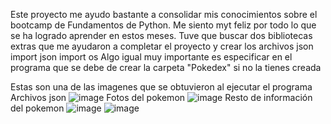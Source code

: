 Este proyecto me ayudo bastante a consolidar mis conocimientos sobre el bootcamp de Fundamentos de Python.
Me siento myt feliz por todo lo que se ha logrado aprender en estos meses.
Tuve que buscar dos bibliotecas extras que me ayudaron a completar el proyecto y crear los archivos json
import json
import os
Algo igual muy importante es especificar en el programa que se debe de crear la carpeta "Pokedex" si no la tienes creada

Estas son una de las imagenes que se obtuvieron al ejecutar el programa 
Archivos json
![image](https://github.com/Ragnarook97/Proyecto_4/assets/142867500/346afa86-ebfd-4ada-a171-c9f46d8753ef)
Fotos del pokemon
![image](https://github.com/Ragnarook97/Proyecto_4/assets/142867500/5d680273-e39f-46d7-ab25-9f2c237032bf)
Resto de información del pokemon
![image](https://github.com/Ragnarook97/Proyecto_4/assets/142867500/e671dd46-e667-47f6-a2d2-8d613b2feebf)
![image](https://github.com/Ragnarook97/Proyecto_4/assets/142867500/f71cc13a-77bf-49a6-83b8-d392d89285f6)
